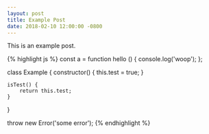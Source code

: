 ```yaml
---
layout: post
title: Example Post
date: 2018-02-10 12:00:00 -0800
---
```

This is an example post.

{% highlight js %}
const a = function hello () {
    console.log('woop');
};

class Example {
    constructor() {
        this.test = true;
    }

    isTest() {
        return this.test;
    }
}

throw new Error('some error');
{% endhighlight %}